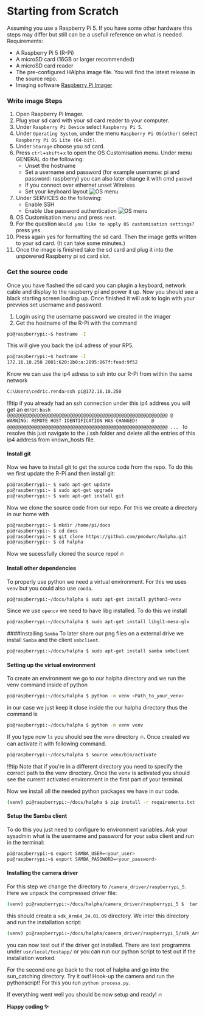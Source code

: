 
# Starting from Scratch
Assuming you use a Raspberry Pi 5. If you have some other hardware this steps may differ but still can be a usefull reference on what is needed.
Requirements:

- A Raspberry Pi 5 (R-Pi)
- A microSD card (16GB or larger recommended)
- A microSD card reader
- The pre-configured HAlpha image file. You will find the latest release in the source repo.
- Imaging software [Raspberry Pi Imager](https://www.raspberrypi.com/software/)

### Write image Steps
1. Open Raspberry Pi Imager.
2. Plug your sd card with your sd card reader to your computer.
3. Under `Raspberry Pi Device` select `Raspberry Pi 5`.
4. Under `Operating System`, under the menu `Raspberry Pi OS(other)` select `Raspberry Pi OS Lite (64-bit)`.
5. Under `Storage` choose you sd card.
6. Press `ctrl`+`shift`+`x` to open the OS Customisation menu. Under menu GENERAL do the following:
    - Unset the hostname
    - Set a username and password (for example username: pi and password: raspberry) you can also later change it with cmd `passwd`
    - If you connect over ethernet unset Wireless
    - Set your keyboard layout
![OS menu](../images/pi-imager-menu1.png)
7. Under SERVICES do the following:
    - Enable SSH 
    - Enable Use password authentication
![OS menu](../images/pi-imager-menu2.png)
8.  OS Customisation menu and press `next`.
9.  For the question `Would you like to apply OS customisation settings?` press yes. 
10.  Press again yes for formatting the sd  card. Then the image getts written to your sd card. (It can take some minutes.)
11.  Once the image is finished take the sd card and plug it into the unpowered Raspberry pi sd card slot.


### Get the source code
Once you have flashed the sd card you can plugin a keyboard, network cable and display to the raspberry pi and power it up. Now you should see a black starting screen loading up. 
Once finished it will ask to login with your prevvios set username and password.
1. Login using the username password we created in the imager
2. Get the hostname of the R-Pi with the command
```bash title="terminal"
pi@raspberrypi:~$ hostname -I
```
This will give you back the ip4 adress of your RP5.
```bash title="terminal output"
pi@raspberrypi:~$ hostname -I
172.16.10.250 2001:620:1b0:a:2895:867f:fead:9f52
```
Know we can use the ip4 adress to ssh into our R-Pi from within the same network
```bash title="cmd on your pc"
C:\Users\cedric.renda>ssh pi@172.16.10.250
```
!!!tip 
    if you already had an ssh connection under this ip4 address you will get an error:
    ```bash
    @@@@@@@@@@@@@@@@@@@@@@@@@@@@@@@@@@@@@@@@@@@@@@@@@@@@@@@@@@@
    @    WARNING: REMOTE HOST IDENTIFICATION HAS CHANGED!     @
    @@@@@@@@@@@@@@@@@@@@@@@@@@@@@@@@@@@@@@@@@@@@@@@@@@@@@@@@@@@
    ...
    ```
    to resolve this just navigate to the /.ssh folder and delete all the entries of this ip4 address from known_hosts file.

#### Install git
Now we have to install git to get the source code from the repo. To do this we first update the R-Pi and then install git:
```bash title="ssh terminal"
pi@raspberrypi:~ $ sudo apt-get update
pi@raspberrypi:~ $ sudo apt-get upgrade
pi@raspberrypi:~ $ sudo apt-get install git
```
Now we clone the source code from our repo. For this we create a directory in our home with 
```bash title="ssh terminal"
pi@raspberrypi:~ $ mkdir /home/pi/docs
pi@raspberrypi:~ $ cd docs
pi@raspberrypi:~ $ git clone https://github.com/pmodwrc/halpha.git
pi@raspberrypi:~ $ cd halpha
```
Now we sucessfully cloned the source repo! :fire:

#### Install other dependencies
To properly use python we need a virtual environment. For this we uses `venv` but you could also use `conda`.
```bash title="ssh terminal"
pi@raspberrypi:~/docs/halpha $ sudo apt-get install python3-venv
```
Since we use `opencv` we need to have libg installed. To do this we install 
```bash title="ssh terminal"
pi@raspberrypi:~/docs/halpha $ sudo apt-get install libgl1-mesa-glx
```
####Installing `Samba`
To later share our png files on a external drive we install `Samba` and the client `smbclient`. 
```bash title="ssh terminal"
pi@raspberrypi:~/docs/halpha $ sudo apt-get install samba smbclient
```
#### Setting up the virtual environment
To create an environment we go to our halpha directory and we run the venv command inside of python
```bash title="ssh terminal"
pi@raspberrypi:~/docs/halpha $ python -m venv <Path_to_your_venv>
```
in our case we just keep it close inside the our halpha directory thus the command is 
```bash title="ssh terminal"
pi@raspberrypi:~/docs/halpha $ python -m venv venv
```
If you type now `ls` you should see the `venv` directory :fire:. Once created we can activate it with following command. 
```bash title="ssh terminal"
pi@raspberrypi:~/docs/halpha $ source venv/bin/activate
```
!!!tip 
    Note that if you're in a different directory you need to specify the correct path to the venv directory. Once the venv is activated you should see the current activated environment in the first part of your terminal.

Now we install all the needed python packages we have in our code.
```bash title="ssh terminal"
(venv) pi@raspberrypi:~/docs/halpha $ pip install -r requirements.txt
```

#### Setup the Samba client
To do this you just need to configure to environment variables. Ask your sysadmin what is the username and password for your saba client and run in the terminal:
```bash title="ssh terminal"
pi@raspberrypi:~$ export SAMBA_USER=<your_user>
pi@raspberrypi:~$ export SAMBA_PASSWORD=<your_password>
```

#### Installing the camera driver

For this step we change the directory to `/camera_driver/raspberrypi_5`. Here we unpack the compressed driver file:
```bash title="ssh terminal"
(venv) pi@raspberrypi:~/docs/halpha/camera_driver/raspberrypi_5 $  tar -xvf sdk_libqhyccd_20240118.tar
```
this should create a `sdk_Arm64_24.01.09` directory. We inter this directory and run the installation script:
```bash title="ssh terminal"
(venv) pi@raspberrypi:~/docs/halpha/camera_driver/raspberrypi_5/sdk_Arm64_24.01.09 $ sudo ./install.sh
```
you can now test out if the driver got installed. There are test programms under `usr/local/testapp/` or you can run our python script to test out if the installation worked. 

For the second one go back to the root of halpha and go into the sun_catching directory. 
Try it out! Hook-up the camera and run the pythonscript! For this you run `python process.py`.

If everything went well you should be now setup and ready! :fire:

**Happy coding :sparkles:**
